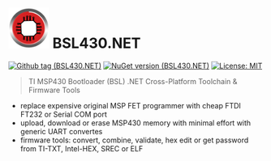 # <img src="https://raw.githubusercontent.com/parezj/BSL430.NET/master/src/BSL430.NET.WPF/Img/logo2.png" alt="BSL430.NET" width="80" height="80"> BSL430.NET 
[![Github tag (BSL430.NET)](https://img.shields.io/github/v/release/parezj/BSL430.NET?include_prereleases)](https://github.com/parezj/BSL430.NET/releases/latest)
[![NuGet version (BSL430.NET)](https://img.shields.io/nuget/v/BSL430.NET.svg)](https://www.nuget.org/packages/BSL430.NET/)
[![License: MIT](https://img.shields.io/badge/License-MIT-green.svg)](https://opensource.org/licenses/MIT)

> TI MSP430 Bootloader (BSL) .NET Cross-Platform Toolchain & Firmware Tools

* replace expensive original MSP FET programmer with cheap FTDI FT232 or Serial COM port
* upload, download or erase MSP430 memory with minimal effort with generic UART convertes
* firmware tools: convert, combine, validate, hex edit or get password from TI-TXT, Intel-HEX, SREC or ELF
